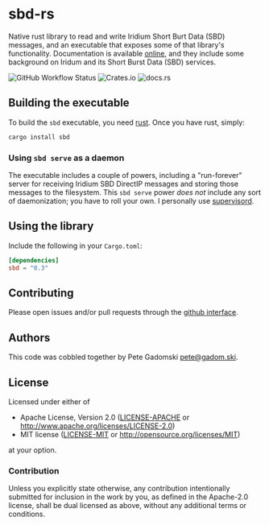 # sbd-rs

Native rust library to read and write Iridium Short Burt Data (SBD) messages, and an executable that exposes some of that library's functionality.
Documentation is available [online](https://docs.rs/sbd), and they include some background on Iridum and its Short Burst Data (SBD) services.

![GitHub Workflow Status](https://img.shields.io/github/workflow/status/gadomski/sbd-rs/Rust?style=for-the-badge)
![Crates.io](https://img.shields.io/crates/v/sbd?style=for-the-badge)
![docs.rs](https://img.shields.io/docsrs/sbd?style=for-the-badge)

## Building the executable

To build the `sbd` executable, you need [rust](https://www.rust-lang.org/downloads.html).
Once you have rust, simply:

```bash
cargo install sbd
```
### Using `sbd serve` as a daemon

The executable includes a couple of powers, including a "run-forever" server for receiving Iridium SBD DirectIP messages and storing those messages to the filesystem.
This `sbd serve` power *does not* include any sort of daemonization; you have to roll your own.
I personally use [supervisord](http://supervisord.org/).

## Using the library

Include the following in your `Cargo.toml`:

```toml
[dependencies]
sbd = "0.3"
```

## Contributing

Please open issues and/or pull requests through the [github interface](https://github.com/gadomski/sbd-rs/issues).

## Authors

This code was cobbled together by Pete Gadomski <pete@gadom.ski>.

## License

Licensed under either of

 * Apache License, Version 2.0 ([LICENSE-APACHE](LICENSE-APACHE) or http://www.apache.org/licenses/LICENSE-2.0)
 * MIT license ([LICENSE-MIT](LICENSE-MIT) or http://opensource.org/licenses/MIT)

at your option.

### Contribution

Unless you explicitly state otherwise, any contribution intentionally submitted
for inclusion in the work by you, as defined in the Apache-2.0 license, shall be dual licensed as above, without any
additional terms or conditions.
